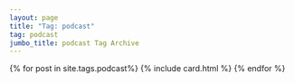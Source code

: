 ```yaml
---
layout: page
title: "Tag: podcast"
tag: podcast
jumbo_title: podcast Tag Archive
---
```


{% for post in site.tags.podcast%}
{% include card.html %}
{% endfor %}
